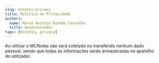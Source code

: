 ```yaml
---
slug: mcnotes-privacy
title: Política de Privacidade
authors:
  name: Marco Antônio Gusmão Carvalho
  title: Desenvolvedor
tags: [mcnotes, privacy]
---
```


Ao utilizar o MCNotes não será coletado ou transferido nenhum dado pessoal, sendo que todas as informações serão armazenadas no aparelho do utilizador.
